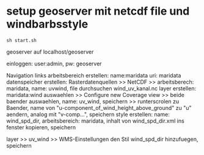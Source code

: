 # setup geoserver mit netcdf file und windbarbsstyle

```shell
sh start.sh
```

geoserver auf localhost/geoserver

einloggen: user:admin, pw: geoserver

Navigation links
arbeitsbereich erstellen: name:maridata uri: maridata
datenspeicher erstellen: Rasterdatenquellen >> NetCDF >> arbeitsberech: maridata, name: uvwind, file durchsuchen wind_uv_kanal.nc
layer erstellen: maridata:wind auswaehlen >> Configure new Coverage view >> beide baender auswaehlen, name: uv_wind, speichern >> runterscrolen zu Baender, name von "u-component_of_wind_height_above_ground" zu "u" aendern, analog mit "v-comp...", speichern
style erstellen: name: wind_spd_dir, arbeitsbereich: maridata, inhalt von wind_spd_dir.xml ins fenster kopieren, speichern

layer >> uv_wind >> WMS-Einstellungen den Stil wind_spd_dir hinzufuegen, speichern
